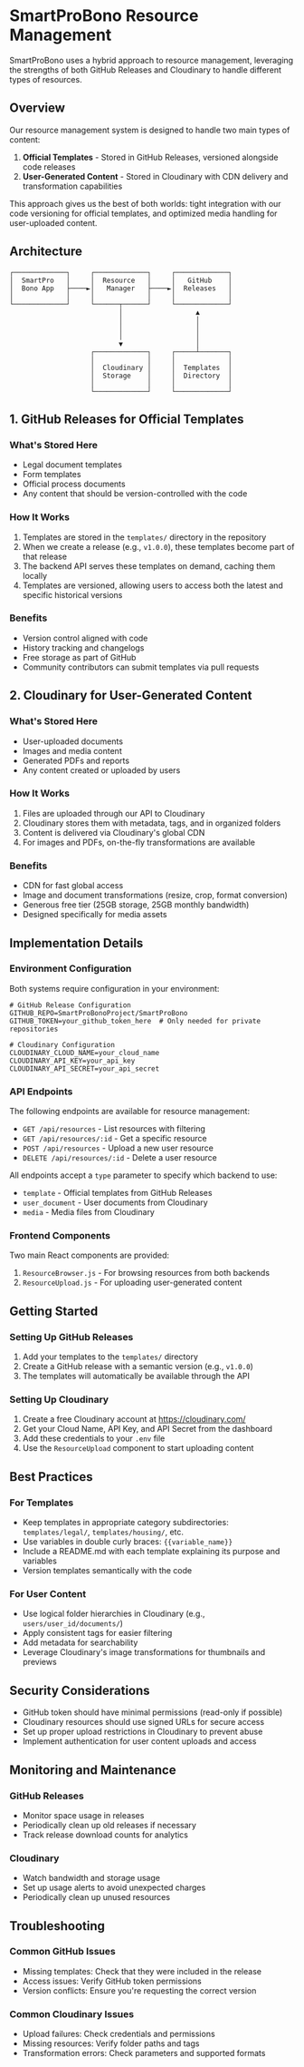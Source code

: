 # SmartProBono Resource Management

SmartProBono uses a hybrid approach to resource management, leveraging the strengths of both GitHub Releases and Cloudinary to handle different types of resources.

## Overview

Our resource management system is designed to handle two main types of content:

1. **Official Templates** - Stored in GitHub Releases, versioned alongside code releases
2. **User-Generated Content** - Stored in Cloudinary with CDN delivery and transformation capabilities

This approach gives us the best of both worlds: tight integration with our code versioning for official templates, and optimized media handling for user-uploaded content.

## Architecture

```
┌─────────────┐     ┌─────────────┐     ┌─────────────┐
│  SmartPro   │     │  Resource   │     │   GitHub    │
│  Bono App   ├────►│   Manager   ├────►│  Releases   │
│             │     │             │     │             │
└─────────────┘     └──────┬──────┘     └─────────────┘
                           │                  ▲
                           │                  │
                           │                  │
                           │                  │
                           ▼                  │
                    ┌─────────────┐     ┌─────┴───────┐
                    │             │     │             │
                    │  Cloudinary │     │  Templates  │
                    │  Storage    │     │  Directory  │
                    │             │     │             │
                    └─────────────┘     └─────────────┘
```

## 1. GitHub Releases for Official Templates

### What's Stored Here
- Legal document templates
- Form templates
- Official process documents
- Any content that should be version-controlled with the code

### How It Works
1. Templates are stored in the `templates/` directory in the repository
2. When we create a release (e.g., `v1.0.0`), these templates become part of that release
3. The backend API serves these templates on demand, caching them locally
4. Templates are versioned, allowing users to access both the latest and specific historical versions

### Benefits
- Version control aligned with code
- History tracking and changelogs
- Free storage as part of GitHub
- Community contributors can submit templates via pull requests

## 2. Cloudinary for User-Generated Content

### What's Stored Here
- User-uploaded documents
- Images and media content
- Generated PDFs and reports
- Any content created or uploaded by users

### How It Works
1. Files are uploaded through our API to Cloudinary
2. Cloudinary stores them with metadata, tags, and in organized folders
3. Content is delivered via Cloudinary's global CDN
4. For images and PDFs, on-the-fly transformations are available

### Benefits
- CDN for fast global access
- Image and document transformations (resize, crop, format conversion)
- Generous free tier (25GB storage, 25GB monthly bandwidth)
- Designed specifically for media assets

## Implementation Details

### Environment Configuration

Both systems require configuration in your environment:

```
# GitHub Release Configuration
GITHUB_REPO=SmartProBonoProject/SmartProBono
GITHUB_TOKEN=your_github_token_here  # Only needed for private repositories

# Cloudinary Configuration
CLOUDINARY_CLOUD_NAME=your_cloud_name
CLOUDINARY_API_KEY=your_api_key
CLOUDINARY_API_SECRET=your_api_secret
```

### API Endpoints

The following endpoints are available for resource management:

- `GET /api/resources` - List resources with filtering
- `GET /api/resources/:id` - Get a specific resource
- `POST /api/resources` - Upload a new user resource
- `DELETE /api/resources/:id` - Delete a user resource

All endpoints accept a `type` parameter to specify which backend to use:
- `template` - Official templates from GitHub Releases
- `user_document` - User documents from Cloudinary
- `media` - Media files from Cloudinary

### Frontend Components

Two main React components are provided:
1. `ResourceBrowser.js` - For browsing resources from both backends
2. `ResourceUpload.js` - For uploading user-generated content

## Getting Started

### Setting Up GitHub Releases

1. Add your templates to the `templates/` directory
2. Create a GitHub release with a semantic version (e.g., `v1.0.0`)
3. The templates will automatically be available through the API

### Setting Up Cloudinary

1. Create a free Cloudinary account at https://cloudinary.com/
2. Get your Cloud Name, API Key, and API Secret from the dashboard
3. Add these credentials to your `.env` file
4. Use the `ResourceUpload` component to start uploading content

## Best Practices

### For Templates

- Keep templates in appropriate category subdirectories: `templates/legal/`, `templates/housing/`, etc.
- Use variables in double curly braces: `{{variable_name}}`
- Include a README.md with each template explaining its purpose and variables
- Version templates semantically with the code

### For User Content

- Use logical folder hierarchies in Cloudinary (e.g., `users/user_id/documents/`)
- Apply consistent tags for easier filtering
- Add metadata for searchability
- Leverage Cloudinary's image transformations for thumbnails and previews

## Security Considerations

- GitHub token should have minimal permissions (read-only if possible)
- Cloudinary resources should use signed URLs for secure access
- Set up proper upload restrictions in Cloudinary to prevent abuse
- Implement authentication for user content uploads and access

## Monitoring and Maintenance

### GitHub Releases
- Monitor space usage in releases
- Periodically clean up old releases if necessary
- Track release download counts for analytics

### Cloudinary
- Watch bandwidth and storage usage
- Set up usage alerts to avoid unexpected charges
- Periodically clean up unused resources

## Troubleshooting

### Common GitHub Issues
- Missing templates: Check that they were included in the release
- Access issues: Verify GitHub token permissions
- Version conflicts: Ensure you're requesting the correct version

### Common Cloudinary Issues
- Upload failures: Check credentials and permissions
- Missing resources: Verify folder paths and tags
- Transformation errors: Check parameters and supported formats 